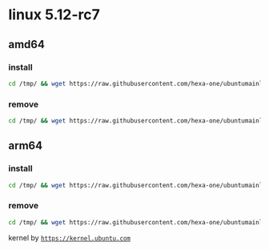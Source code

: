 # linux 5.12-rc7

## amd64

### install
```bash
cd /tmp/ && wget https://raw.githubusercontent.com/hexa-one/ubuntumainline/main/catalog/5.12-rc7/install.sh && chmod +x install.sh && sudo ./install.sh -amd
``` 
### remove
```bash
cd /tmp/ && wget https://raw.githubusercontent.com/hexa-one/ubuntumainline/main/catalog/5.12-rc7/install.sh && chmod +x install.sh && sudo ./install.sh -r
```
## arm64

### install
```bash
cd /tmp/ && wget https://raw.githubusercontent.com/hexa-one/ubuntumainline/main/catalog/5.12-rc7/install.sh && chmod +x install.sh && sudo ./install.sh -arm
``` 
### remove
```bash
cd /tmp/ && wget https://raw.githubusercontent.com/hexa-one/ubuntumainline/main/catalog/5.12-rc7/install.sh && chmod +x install.sh && sudo ./install.sh -r
``` 
 
 
kernel by [`https://kernel.ubuntu.com`](https://kernel.ubuntu.com/)
